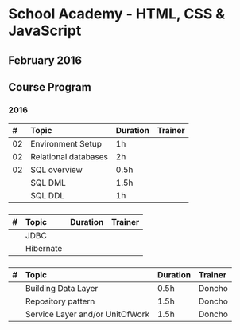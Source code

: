 # School Academy - HTML, CSS & JavaScript
## February 2016
##  Course Program

###  2016

| #  | Topic                 | Duration | Trainer |
|:---|:----------------------|:---------|:--------|
| 02 | Environment Setup     | 1h       |
| 02 | Relational databases  | 2h       |         | 
| 02 | SQL overview          | 0.5h
|    | SQL DML               | 1.5h
|    | SQL DDL               | 1h

### 

| #  | Topic                   | Duration | Trainer |
|:---|:------------------------|:---------|:--------|
|    | JDBC                    |
|    | Hibernate               | 

### 

| #  | Topic                           | Duration | Trainer |
|:---|:--------------------------------|:---------|:--------|
|    | Building Data Layer             | 0.5h     | Doncho  |
|    | Repository pattern              | 1.5h     | Doncho  |
|    | Service Layer and/or UnitOfWork | 1.5h     | Doncho  |

